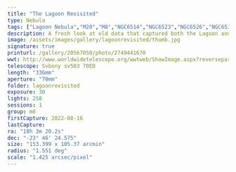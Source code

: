 ```yaml
---
title: "The Lagoon Revisited"
type: Nebula
tags: ["Lagoon Nebula","M20","M8","NGC6514","NGC6523","NGC6526","NGC6530","The star 4 Sgr","The star 7 Sgr","The star 9 Sgr","Trifid Nebula"]
description: A fresh look at old data that captured both the Lagoon and Trifid in the same field of view.
image: /assets/images/gallery/lagoonrevisited/thumb.jpg
signature: true
printurl: /gallery/20567050/photo/2749441670
wwt: http://www.worldwidetelescope.org/wwtweb/ShowImage.aspx?reverseparity=False&scale=1.425198&name=lagoonrevisted.jpg&imageurl=https://deepskyworkflows.com/assets/images/gallery/lagoonrevisited/lagoonrevisited.jpg&credits=Jeremy+Likness+at+DeepSkyWorkflows.com&creditsUrl=https://deepskyworkflows.com&ra=270.379374&dec=-23.626057&x=4149.4&y=1583.9&rotation=-125.83&thumb=https://deepskyworkflows.com/assets/images/gallery/lagoonrevisited/thumb.jpg
telescope: Svbony sv503 70ED
length: "336mm"
aperture: "70mm"
folder: lagoonrevisited
exposure: 30
lights: 258
sessions: 1
group: m8
firstCapture: 2022-08-16
lastCapture:
ra: "18h 3m 20.2s"
dec: "-23° 46' 24.575"
size: "153.399 x 105.37 arcmin"
radius: "1.551 deg"
scale: "1.425 arcsec/pixel"
---
```

